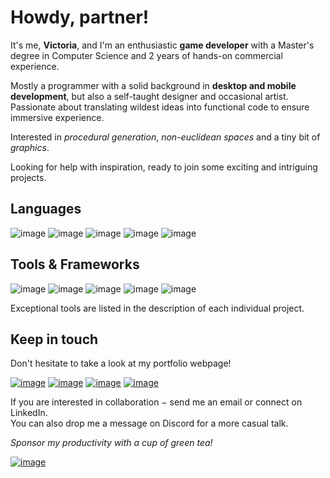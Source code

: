 # Howdy, partner!

It's me, **Victoria**, and I'm an enthusiastic **game developer** with a Master's degree in Computer Science and 2 years of hands-on commercial experience.

Mostly a programmer with a solid background in **desktop and mobile development**, but also a self-taught designer and occasional artist. Passionate about translating wildest ideas into functional code to ensure immersive experience.

Interested in _procedural generation_, _non-euclidean spaces_ and a tiny bit of _graphics_.

Looking for help with inspiration, ready to join some exciting and intriguing projects. 

## Languages
   
![image](https://img.shields.io/badge/C%23-239120?style=for-the-badge&logo=c%23&logoColor=white) 
![image](https://img.shields.io/badge/C/C%2B%2B-00599C?style=for-the-badge&logo=c%2B%2B&logoColor=white) 
![image](https://img.shields.io/badge/JavaScript-c4b112?style=for-the-badge&logo=javascript&logoColor=white) 
![image](https://img.shields.io/badge/HTML-E34F26?style=for-the-badge&logo=html5&logoColor=white)
![image](https://img.shields.io/badge/CSS-1572B6?style=for-the-badge&logo=css3&logoColor=white)

## Tools & Frameworks

![image](https://img.shields.io/badge/.NET-512BD4?style=for-the-badge&logo=dotnet&logoColor=white)
![image](https://img.shields.io/badge/Unity-100000?style=for-the-badge&logo=unity&logoColor=white)
![image](https://img.shields.io/badge/blender-%23F5792A.svg?style=for-the-badge&logo=blender&logoColor=white) 
![image](https://img.shields.io/badge/Aseprite-7D929E?style=for-the-badge&logo=aseprite&logoColor=white)
![image](https://img.shields.io/badge/GIT-E44C30?style=for-the-badge&logo=git&logoColor=white) 

Exceptional tools are listed in the description of each individual project.   


## Keep in touch

Don't hesitate to take a look at my portfolio webpage!

[![image](https://img.shields.io/badge/Gmail-D14836?style=for-the-badge&logo=gmail&logoColor=white)](https://mail.google.com/mail/u/0/?fs=1&to=vyshnovka@gmail.com&su=[YOUR&nbsp;NAME]&nbsp;|&nbsp;[TOPIC]&tf=cm)
[![image](https://img.shields.io/badge/LinkedIn-0077B5?style=for-the-badge&logo=linkedin&logoColor=white)](https://www.linkedin.com/in/vyshnovka/)
[![image](https://img.shields.io/badge/Discord-7289DA?style=for-the-badge&logo=discord&logoColor=white)](https://discordapp.com/users/344130090583719938/)
[![image](https://img.shields.io/badge/Itch.io-FA5C5C?style=for-the-badge&logo=itchdotio&logoColor=white)](https://vyshnovka.itch.io/)

If you are interested in collaboration − send me an email or connect on LinkedIn.    
You can also drop me a message on Discord for a more casual talk.

*Sponsor my productivity with a cup of green tea!*

[![image](https://img.shields.io/badge/Cup_Of_Tea-edae00?style=for-the-badge&logo=buy-me-a-coffee&logoColor=white)](https://www.buymeacoffee.com/vyshnovka)
